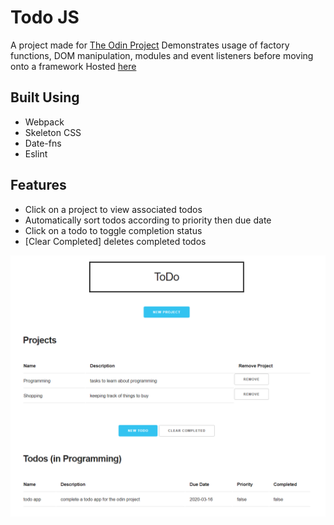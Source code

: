 # Todo JS
 A project made for [The Odin Project](https://www.theodinproject.com/courses/javascript/lessons/todo-list)
 Demonstrates usage of factory functions, DOM manipulation, modules and event listeners before moving onto a framework 
 Hosted [here](https://www.koken-y.github.io/todo)


## Built Using
* Webpack
* Skeleton CSS
* Date-fns
* Eslint

## Features
* Click on a project to view associated todos
* Automatically sort todos according to priority then due date
* Click on a todo to toggle completion status
* [Clear Completed] deletes completed todos

<img src = 'readme1.png'>
